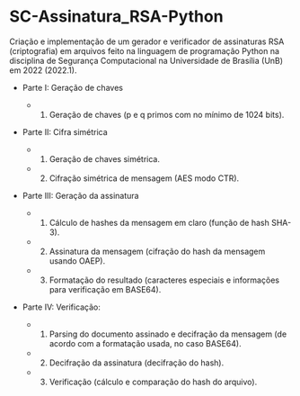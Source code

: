 # SC-Assinatura_RSA-Python
Criação e implementação de um gerador e verificador de assinaturas RSA (criptografia) em arquivos feito na linguagem de programação Python na disciplina de Segurança Computacional na Universidade de Brasília (UnB) em 2022 (2022.1).

* Parte I: Geração de chaves
	- 1. Geração de chaves (p e q primos com no mínimo de 1024 bits).

* Parte II: Cifra simétrica
	- 1. Geração de chaves simétrica.
	- 2. Cifração simétrica de mensagem (AES modo CTR).

* Parte III: Geração da assinatura
	- 1. Cálculo de hashes da mensagem em claro (função de hash SHA-3).
	- 2. Assinatura da mensagem (cifração do hash da mensagem usando OAEP).
	- 3. Formatação do resultado (caracteres especiais e informações para verificação em BASE64).

* Parte IV: Verificação:
	- 1. Parsing do documento assinado e decifração da mensagem (de acordo com a formatação usada, no caso BASE64).
	- 2. Decifração da assinatura (decifração do hash).
	- 3. Verificação (cálculo e comparação do hash do arquivo).
